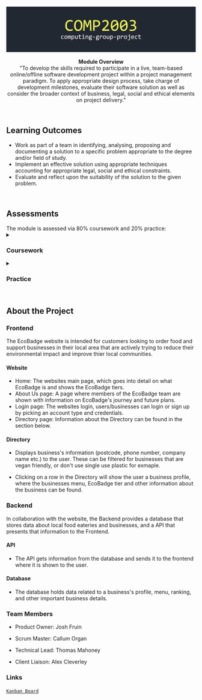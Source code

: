 ![title image](https://github.com/ORG4N/computing-group-project/blob/main/docs/images/2003.png)

<p align="center"><strong>Module Overview</strong>
<br>
"To develop the skills required to participate in a live, team-based online/offline software development project within a project management paradigm. To apply appropriate design process, take charge of development milestones, evaluate their software solution as well as consider the broader context of business, legal, social and ethical elements on project delivery."
</p>
<br/>

<h2>Learning Outcomes</h2>

- Work as part of a team in identifying, analysing, proposing and documenting a solution to a specific problem appropriate to the degree and/or field of study.
- Implement an effective solution using appropriate techniques accounting for appropriate legal, social and ethical constraints.
- Evaluate and reflect upon the suitability of the solution to the given problem.

<br>

<h2>Assessments</h2>
The module is assessed via 80% coursework and 20% practice:

<details>
<summary><h3>Coursework</h3></summary>

<b> Interim Report </b>
<br>
Assessment consists of a report that represents all work carried out up until the half-way point of the project. This deliverable consists of 30% of the Coursework mark.

<b> Final Report </b>
<br>
Assessment consists of a report that represents all work carried out up until the finale of the project. This report extends upon the Interim Report. This deliverable consists of 70% of the Coursework mark.
<hr>
</details>

<details>
<summary><h3>Practice</h3></summary>

<b> Marketplace Demonstration </b>
<br>
Assessment consists of a practical demonstration (to peers and lecturers) of an initial prototype at the half-way point of the project.

<b> Showcase Presentation </b>
<br>
Assessment consists of a practical demonstration (to peers and lecturers) of the project and the developed prototype at the finale of the module.
<hr>
</details>


<br>

<h2>About the Project</h2>


<h3> Frontend </h3>

The EcoBadge website is intended for customers looking to order food and support businesses in their local area that are actively trying to reduce their environmental impact and improve thier local communities.

<h4> Website </h4>

- Home: The websites main page, which goes into detail on what EcoBadge is and shows the EcoBadge tiers.
- About Us page: A page where members of the EcoBadge team are shown with information on EcoBadge's journey and future plans.
- Login page: The websites login, users/businesses can login or sign up by picking an account type and credentials.
- Directory page: Information about the Directory can be found in the section below.

<h4> Directory </h4>

- Displays business's information (postcode, phone number, company name etc.) to the user. These can be filtered for businesses that are vegan friendly, or don't use single use plastic for exmaple.

- Clicking on a row in the Directory will show the user a business profile, where the businesses menu, EcoBadge tier and other information about the business can be found.

<h3> Backend </h3>

In collaboration with the website, the Backend provides a database that stores data about local food eateries and businesses, and a API that presents that information to the Frontend.

<h4> API </h4>

- The API gets information from the database and sends it to the frontend where it is shown to the user.

<h4> Database </h4>

- The database holds data related to a business's profile, menu, ranking, and other important business details.

<h3> Team Members </h3>

- Product Owner: Josh Fruin

- Scrum Master: Callum Organ

- Technical Lead: Thomas Mahoney

- Client Liaison: Alex Cleverley

<h3> Links </h3>

[`Kanban Board`](https://trello.com/b/dxM1i116/ecobadge)
